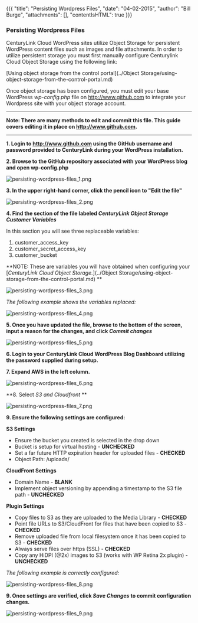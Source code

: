 {{{
  "title": "Persisting Wordpress Files",
  "date": "04-02-2015",
  "author": "Bill Burge",
  "attachments": [],
  "contentIsHTML": true
}}}

<h3>Persisting Wordpress Files</h3>

CenturyLink Cloud WordPress sites utilize Object Storage for persistent WordPress content files such as images and file attachments.  In order to utilize persistent storage you must first manually configure Centurylink Cloud Object Storage using the following link:

[Using object storage from the control portal](../Object Storage/using-object-storage-from-the-control-portal.md)

Once object storage has been configured, you must edit your base  WordPress *wp-config.php* file on http://www.github.com to integrate your Wordpress site with your object storage account.  

---

**Note: There are many methods to edit and commit this file. This guide covers editing it in place on http://www.github.com.**

---

**1. Login to http://www.github.com using the GitHub username and password provided to CenturyLink during your WordPress installation.**

**2. Browse to the GitHub repository associated with your WordPress blog and open wp-config.php**

<img src="../images/persisting-wordpress-files_1.png" alt="persisting-wordpress-files_1.png" />

**3. In the upper right-hand corner, click the pencil icon to "Edit the file"**

<img src="../images/persisting-wordpress-files_2.png" alt="persisting-wordpress-files_2.png" />

**4. Find the section of the file labeled _CenturyLink Object Storage Customer Variables_**

In this section you will see three replaceable variables:

1. customer_access_key
2. customer_secret_access_key
3. customer_bucket

**NOTE: These are variables you will have obtained when configuring your [_CenturyLink Cloud Object Storage._](../Object Storage/using-object-storage-from-the-control-portal.md) **

<img src="../images/persisting-wordpress-files_3.png" alt="persisting-wordpress-files_3.png" />

_The following example shows the variables replaced:_

<img src="../images/persisting-wordpress-files_4.png" alt="persisting-wordpress-files_4.png" />

**5. Once you have updated the file, browse to the bottom of the screen, input a reason for the changes, and click _Commit changes_**

<img src="../images/persisting-wordpress-files_5.png" alt="persisting-wordpress-files_5.png" />

**6. Login to your CenturyLink Cloud WordPress Blog Dashboard utilizing the password supplied during setup.**

**7. Expand AWS in the left column.**

<img src="../images/persisting-wordpress-files_6.png" alt="persisting-wordpress-files_6.png" />

**8. Select _S3 and Cloudfront_ **

<img src="../images/persisting-wordpress-files_7.png" alt="persisting-wordpress-files_7.png" />

**9. Ensure the following settings are configured:**

**S3 Settings**
* Ensure the bucket you created is selected in the drop down
* Bucket is setup for virtual hosting - **UNCHECKED**
* Set a far future HTTP expiration header for uploaded files - **CHECKED**
* Object Path: /uploads/

**CloudFront Settings**
* Domain Name - **BLANK**
* Implement object versioning by appending a timestamp to the S3 file path - **UNCHECKED**

**Plugin Settings**
* Copy files to S3 as they are uploaded to the Media Library - **CHECKED**
* Point file URLs to S3/CloudFront for files that have been copied to S3 - **CHECKED**
* Remove uploaded file from local filesystem once it has been copied to S3 - **CHECKED**
* Always serve files over https (SSL) - **CHECKED**
* Copy any HiDPI (@2x) images to S3 (works with WP Retina 2x plugin) - **UNCHECKED**

*The following example is correctly configured:*

<img src="../images/persisting-wordpress-files_8.png" alt="persisting-wordpress-files_8.png" />

**9. Once settings are verified, click *Save Changes* to commit configuration changes.**

<img src="../images/persisting-wordpress-files_9.png" alt="persisting-wordpress-files_9.png" />
